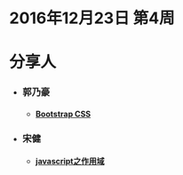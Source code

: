 # 2016年12月23日  第4周


# 分享人

- ### 郭乃豪
  - #### [Bootstrap CSS](2.0-2016.12.23/2.md)
- ### 宋健
  - #### [javascript之作用域](javascript作用域.md)
